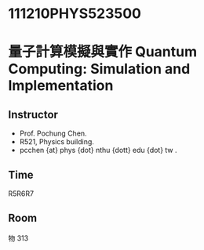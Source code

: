 # 111210PHYS523500
# 量子計算模擬與實作 Quantum Computing: Simulation and Implementation

## Instructor
* Prof. Pochung Chen.
* R521, Physics building.
* pcchen {at} phys {dot} nthu {dott} edu {dot} tw .

## Time
R5R6R7

## Room
物 313
